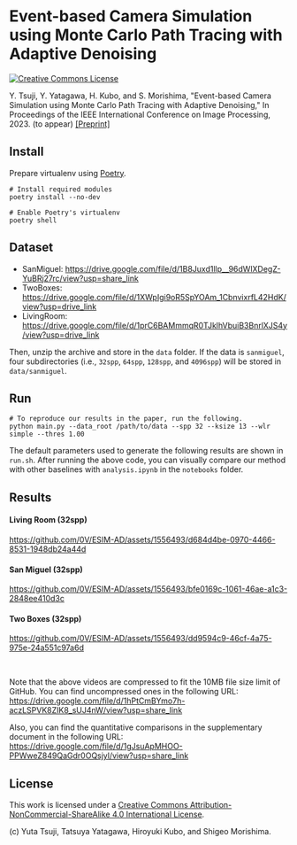 Event-based Camera Simulation using Monte Carlo Path Tracing with Adaptive Denoising
===

<a rel="license" href="http://creativecommons.org/licenses/by-nc-sa/4.0/"><img alt="Creative Commons License" style="border-width:0" src="https://i.creativecommons.org/l/by-nc-sa/4.0/88x31.png" /></a><br />

Y. Tsuji, Y. Yatagawa, H. Kubo, and S. Morishima, "Event-based Camera Simulation using Monte Carlo Path Tracing with Adaptive Denoising," In Proceedings of the IEEE International Conference on Image Processing, 2023. (to appear) [[Preprint]](https://drive.google.com/file/d/1JaQc_OJb3YTIAdd_N4Eaoq-EiHoDVwbL/view?usp=share_link)

## Install

Prepare virtualenv using [Poetry](https://python-poetry.org/).

```shell
# Install required modules
poetry install --no-dev

# Enable Poetry's virtualenv
poetry shell
```

## Dataset

- SanMiguel: <https://drive.google.com/file/d/1B8Juxd1llp__96dWlXDegZ-YuBRj27rc/view?usp=share_link>
- TwoBoxes: <https://drive.google.com/file/d/1XWpIgi9oR5SpYOAm_1CbnvixrfL42HdK/view?usp=drive_link>
- LivingRoom: https://drive.google.com/file/d/1prC6BAMmmqR0TJklhVbuiB3BnrlXJS4y/view?usp=drive_link

Then, unzip the archive and store in the `data` folder. If the data is `sanmiguel`, four subdirectories (i.e., `32spp`, `64spp`, `128spp`, and `4096spp`) will be stored in `data/sanmiguel`.

## Run

```shell
# To reproduce our results in the paper, run the following.
python main.py --data_root /path/to/data --spp 32 --ksize 13 --wlr simple --thres 1.00
```

The default parameters used to generate the following results are shown in `run.sh`. After running the above code, you can visually compare our method with other baselines with `analysis.ipynb` in the `notebooks` folder.

## Results

#### Living Room (32spp)

https://github.com/0V/ESIM-AD/assets/1556493/d684d4be-0970-4466-8531-1948db24a44d

#### San Miguel (32spp)

https://github.com/0V/ESIM-AD/assets/1556493/bfe0169c-1061-46ae-a1c3-2848ee410d3c

#### Two Boxes (32spp)

https://github.com/0V/ESIM-AD/assets/1556493/dd9594c9-46cf-4a75-975e-24a551c97a6d

<br />

Note that the above videos are compressed to fit the 10MB file size limit of GitHub. You can find uncompressed ones in the following URL:  
<https://drive.google.com/file/d/1hPtCmBYmo7h-aczLSPVK8ZIK8_sUJ4nW/view?usp=share_link>

Also, you can find the quantitative comparisons in the supplementary document in the following URL:  
<https://drive.google.com/file/d/1gJsuApMHOO-PPWweZ849QaGdr0OQsjyl/view?usp=share_link>


## License

This work is licensed under a <a rel="license" href="http://creativecommons.org/licenses/by-nc-sa/4.0/">Creative Commons Attribution-NonCommercial-ShareAlike 4.0 International License</a>.

(c) Yuta Tsuji, Tatsuya Yatagawa, Hiroyuki Kubo, and Shigeo Morishima.

